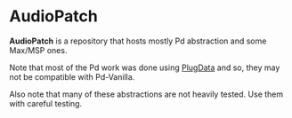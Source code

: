 # AudioPatch

**AudioPatch** is a repository that hosts mostly Pd abstraction and some Max/MSP ones.

Note that most of the Pd work was done using [PlugData](https://plugdata.org/) and so, they may not be compatible with Pd-Vanilla.

Also note that many of these abstractions are not heavily tested. Use them with careful testing.
